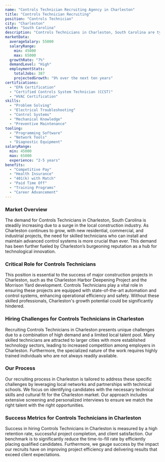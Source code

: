 ```yaml
---
name: "Controls Technician Recruiting Agency in Charleston"
title: "Controls Technician Recruiting"
position: "Controls Technician"
city: "Charleston"
state: "South Carolina"
description: "Controls Technicians in Charleston, South Carolina are typically responsible for installing, troubleshooting, and repairing control systems for various industries such as automation, manufacturing, and HVAC."
marketData:
  averageSalary: 55000
  salaryRange:
    min: 45000
    max: 65000
  growthRate: "7%"
  demandLevel: "High"
  employmentStats:
    totalJobs: 387
    projectedGrowth: "9% over the next ten years"
certifications:
  - "EPA Certification"
  - "Certified Controls System Technician (CCST)"
  - "HVAC Certification"
skills:
  - "Problem Solving"
  - "Electrical Troubleshooting"
  - "Control Systems"
  - "Mechanical Knowledge"
  - "Preventive Maintenance"
tooling:
  - "Programming Software"
  - "Network Tools"
  - "Diagnostic Equipment"
salaryRange:
  min: 45000
  max: 65000
  experience: "2-5 years"
benefits:
  - "Competitive Pay"
  - "Health Insurance"
  - "401(k) with Match"
  - "Paid Time Off"
  - "Training Programs"
  - "Career Advancement"
---
```


### Market Overview
The demand for Controls Technicians in Charleston, South Carolina is steadily increasing due to a surge in the local construction industry. As Charleston continues to grow, with new residential, commercial, and industrial projects, the need for skilled technicians who can install and maintain advanced control systems is more crucial than ever. This demand has been further fueled by Charleston’s burgeoning reputation as a hub for technological innovation.

### Critical Role for Controls Technicians
This position is essential to the success of major construction projects in Charleston, such as the Charleston Harbor Deepening Project and the Morrison Yard development. Controls Technicians play a vital role in ensuring these projects are equipped with state-of-the-art automation and control systems, enhancing operational efficiency and safety. Without these skilled professionals, Charleston's growth potential could be significantly hindered.

### Hiring Challenges for Controls Technicians in Charleston
Recruiting Controls Technicians in Charleston presents unique challenges due to a combination of high demand and a limited local talent pool. Many skilled technicians are attracted to larger cities with more established technology sectors, leading to increased competition among employers in Charleston. Furthermore, the specialized nature of the work requires highly trained individuals who are not always readily available.

### Our Process
Our recruiting process in Charleston is tailored to address these specific challenges by leveraging local networks and partnerships with technical schools. We focus on identifying candidates with the necessary technical skills and cultural fit for the Charleston market. Our approach includes extensive screening and personalized interviews to ensure we match the right talent with the right opportunities.

### Success Metrics for Controls Technicians in Charleston
Success in hiring Controls Technicians in Charleston is measured by a high retention rate, successful project completion, and client satisfaction. Our benchmark is to significantly reduce the time-to-fill rate by efficiently placing qualified candidates. Furthermore, we gauge success by the impact our recruits have on improving project efficiency and delivering results that exceed client expectations.
